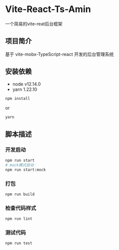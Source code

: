 # Vite-React-Ts-Amin

一个简易的vite-reat后台框架

## 项目简介

基于 vite-mobx-TypeScript-react 开发的后台管理系统

## 安装依赖

- node v12.14.0
- yarn 1.22.10

```bash
npm install
```

or

```bash
yarn
```

## 脚本描述

### 开发启动

```bash
npm run start
# mock模式启动
npm run start:mock
```

### 打包

```bash
npm run build
```

### 检查代码样式

```bash
npm run lint
```

### 测试代码

```bash
npm run test
```
